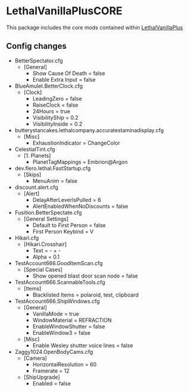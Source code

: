 # LethalVanillaPlusCORE
This package includes the core mods contained within [LethalVanillaPlus](https://thunderstore.io/c/lethal-company/p/Georg9741/LethalVanillaPlus/)

## Config changes
- BetterSpectator.cfg
  - [General]
    - Show Cause Of Death = false
    - Enable Extra Input = false
- BlueAmulet.BetterClock.cfg
  - [Clock]
    - LeadingZero = false
    - RaiseClock = false
    - 24Hours = true
    - VisibilityShip = 0.2
    - VisibilityInside = 0.2
- butterystancakes.lethalcompany.accuratestaminadisplay.cfg
  - [Misc]
    - ExhaustionIndicator = ChangeColor
- CelestialTint.cfg
  - [1. Planets]
    - PlanetTagMappings = Embrion@Argon
- dev.flero.lethal.FastStartup.cfg
  - [Skips]
    - MenuAnim = false
- discount.alert.cfg
  - [Alert]
    - DelayAfterLeverIsPulled = 6
    - AlertEnabledWhenNoDiscounts = false
- Fusition.BetterSpectate.cfg
  - [General Settings]
    - Default to First Person = false
    - First Person Keybind = V
- Hikari.cfg
  - [Hikari.Crosshair]
    - Text = - + -
    - Alpha = 0.1
- TestAccount666.GoodItemScan.cfg
  - [Special Cases]
    - Show opened blast door scan node = false
- TestAccount666.ScannableTools.cfg
  - [Items]
    - Blacklisted Items = polaroid, test, clipboard
- TestAccount666.ShipWindows.cfg
  - [General]
    - VanillaMode = true
    - WindowMaterial = REFRACTION
    - EnableWindowShutter = false
    - EnableWindow3 = false
  - [Misc]
    - Enable Wesley shutter voice lines = false
- Zaggy1024.OpenBodyCams.cfg
  - [Camera]
    - HorizontalResolution = 60
    - Framerate = 12
  - [ShipUpgrade]
    - Enabled = false